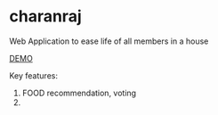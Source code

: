 # charanraj
Web Application to ease life of all members in a house 

<a href="http://jsn-charanraj.herokuapp.com/">DEMO</a>

Key features:
1. FOOD recommendation, voting
2. 
